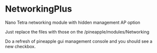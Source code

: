 # NetworkingPlus
Nano Tetra networking module with hidden management AP option

Just replace the files with those on the /pineapple/modules/Networking

Do a refresh of pineapple gui management console and you should see a new checkbox. 
